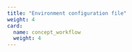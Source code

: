 ```yaml
---
title: "Environment configuration file"
weight: 4
card: 
  name: concept_workflow
  weight: 4
---
```

